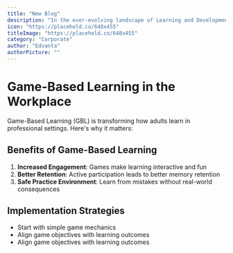 ```yaml
---
title: "New Blog"
description: "In the ever-evolving landscape of Learning and Development (L&D), a surprising yet powerful tool is emerging as a cornerstone for adult education: Game-Based Learning (GBL). This innovative approach is not just a fleeting trend; it’s a testament to how we, as adult learners, have changed our learning preferences and needs. Let’s delve into why GBL is revolutionizing L&D and how it addresses the unique challenges faced by adult learners in today’s workplace."
icon: "https://placehold.co/648x455"
titleImage: "https://placehold.co/648x455"
category: "Corporate"
author: "Edvanta"
authorPicture: ""
---
```


# **Game-Based Learning in the Workplace**


Game-Based Learning (GBL) is transforming how adults learn in professional settings. Here's why it matters:


## **Benefits of Game-Based Learning**

1. ****Increased Engagement****: Games make learning interactive and fun
2. ****Better Retention****: Active participation leads to better memory retention
3. ****Safe Practice Environment****: Learn from mistakes without real-world consequences

## **Implementation Strategies**

- Start with simple game mechanics
- Align game objectives with learning outcomes
- Align game objectives with learning outcomes
